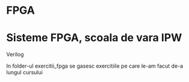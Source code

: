 FPGA
====

Sisteme FPGA, scoala de vara IPW
===
<p>Verilog</p>
In folder-ul exercitii_fpga se gasesc exercitiile pe care le-am facut de-a lungul cursului
